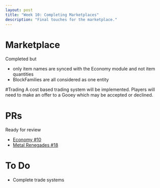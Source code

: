 ```yaml
---
layout: post
title: "Week 10: Completing Marketplaces"
description: "Final touches for the marketplace."
---
```


# Marketplace
Completed but 
 - only item names are synced with the Economy module and not item quantities
 - BlockFamilies are all considered as one entity

#Trading
A cost based trading system will be implemented. Players will need to make an offer to a Gooey which may be accepted or declined.

# PRs
Ready for review
 - [Economy #10](https://github.com/Terasology/Economy/pull/10)
 - [Metal Renegades #18](https://github.com/Terasology/MetalRenegades/pull/18)

# To Do
 - Complete trade systems